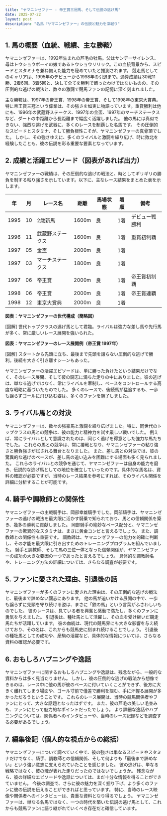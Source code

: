 ```yaml
---
title: "ヤマニンゼファー - 帝王賞三冠馬、そして伝説の逃げ馬"
date: 2025-07-22
layout: post
description: "名馬『ヤマニンゼファー』の伝説と魅力を深堀り"
---
```


## 1. 馬の概要（血統、戦績、主な勝鞍）

ヤマニンゼファーは、1992年生まれの芦毛の牡馬。父はサンデーサイレンス、母はトウショウボーイの娘であるトウショウリリック。この血統背景から、スピードとスタミナを兼ね備えた能力を秘めていたと推測されます。  競走馬としてのキャリアは、1995年のデビューから1998年の引退まで。通算成績は30戦11勝、2着6回、3着5回と、決して全てを勝利で飾ったわけではないものの、その圧倒的な逃げの戦法と、数々の激闘で競馬ファンの記憶に深く刻まれました。

主な勝鞍は、1997年の帝王賞、1998年の帝王賞、そして1998年の東京大賞典。特に帝王賞三冠という偉業は、その強さを如実に物語っています。重賞勝利は他にも、1996年の武蔵野ステークス、1997年の金盃、1997年のマーチステークスなど、ダートの中距離から長距離まで幅広く活躍しました。  他の馬には真似できない、強烈な逃げを武器に、多くのレースを制覇した名馬です。  その圧倒的なスピードとスタミナ、そして勝負根性こそが、ヤマニンゼファーの真骨頂でした。  しかし、その強さゆえに、多くのライバルと激闘を繰り広げ、時に敗北を経験したことも、彼の伝説を彩る重要な要素となっています。



## 2. 成績と活躍エピソード（図表があれば出力）

ヤマニンゼファーの戦績は、その圧倒的な逃げの戦法と、時としてギリギリの勝負を制する粘り強さを示しています。以下に、主なレース結果をまとめた表を示します。

| 年 | 月 | レース名 | 距離 | 馬場状態 | 着順 | 備考 |
|---|---|---|---|---|---|---|
| 1995 | 10 | 2歳新馬 | 1600m | 良 | 1着 | デビュー戦勝利 |
| 1996 | 11 | 武蔵野ステークス | 1600m | 良 | 1着 | 重賞初制覇 |
| 1997 | 05 | 金盃 | 2000m | 良 | 1着 | |
| 1997 | 03 | マーチステークス | 1800m | 良 | 1着 | |
| 1997 | 06 | 帝王賞 | 2000m | 良 | 1着 | 帝王賞初制覇 |
| 1998 | 06 | 帝王賞 | 2000m | 良 | 1着 | 帝王賞連覇 |
| 1998 | 12 | 東京大賞典 | 2000m | 良 | 1着 |  |


**図表：ヤマニンゼファーの世代構成（簡略図）**

[図解]  世代トップクラスの逃げ馬として君臨。ライバルは強力な差し馬や先行馬が多く、常に厳しいレース展開を強いられた。


**図表：ヤマニンゼファーのレース展開例（帝王賞 1997年）**

[図解]  スタートから先頭に立ち、最後まで先頭を譲らない圧倒的な逃げで勝利。後続を大きく引き離すシーンもあった。


ヤマニンゼファーの活躍エピソードは、単に勝った負けたという結果だけでなく、そのレース展開、そして彼の闘志に満ちた走りの中にありました。彼の逃げは、単なる逃げではなく、常にライバルを牽制し、ペースをコントロールする高度な戦略に基づいたものでした。  多くのレースで、後続馬が猛追するも、一歩も譲らずゴールに飛び込む姿は、多くのファンを魅了しました。



## 3. ライバル馬との対決

ヤマニンゼファーは、数々の強豪馬と激闘を繰り広げました。特に、同世代のトップクラスの馬との競争は、彼の能力と精神力を試す厳しい戦いでした。  例えば、常にライバルとして意識されたのは、同じく逃げを得意とした強力な馬たちでした。  これらの馬との競争は、常に接戦となり、ヤマニンゼファーの粘り強さと勝負強さが試される舞台となりました。  また、差し馬との対決では、彼の驚異的な逃げのペースが、差し馬の追い込みを困難にする場面も多く見られました。  これらのライバルとの競争を通じて、ヤマニンゼファーは自身の能力を磨き、伝説的な逃げ馬としての地位を確立していったのです。具体的な馬名は、資料の確認が必要ですが、当時のレース結果を参考にすれば、そのライバル関係を詳細に分析することが可能です。


## 4. 騎手や調教師との関係性

ヤマニンゼファーの主戦騎手は、岡部幸雄騎手でした。岡部騎手は、ヤマニンゼファーの逃げの戦法を最大限に活かす騎乗で知られており、馬との信頼関係を築き、幾多の勝利に貢献しました。  岡部騎手の絶妙なペース配分と、ヤマニンゼファーの驚異的なスタミナは、まさに黄金コンビと言えるでしょう。  また、調教師との関係性も重要です。  調教師は、ヤマニンゼファーの能力を的確に判断し、その才能を最大限に引き出すためのトレーニングプログラムを組んでいました。  騎手と調教師、そして馬の三位一体となった信頼関係が、ヤマニンゼファーの成功の大きな要因の一つであったと言えるでしょう。  具体的な調教師名や、トレーニング方法の詳細については、さらなる調査が必要です。


## 5. ファンに愛された理由、引退後の話

ヤマニンゼファーが多くのファンに愛された理由は、その圧倒的な逃げの戦法と、最後まで諦めない闘志にあります。  他の馬が追いかける展開の中で、一歩も譲らずに先頭を守り続ける姿は、まさに「鉄の馬」という言葉がふさわしいものでした。  彼のレースは、見ている者を興奮と感動で満たし、多くのファンに勇気を与えました。  引退後は、種牡馬として活躍し、その血を受け継いだ競走馬たちが活躍しています。  彼の血統は、現代の競馬界にも大きな影響を与え続けており、その名は、これからも競馬史に刻まれ続けることでしょう。  引退後の種牡馬としての成功や、産駒の活躍など、具体的な情報については、さらなる資料の確認が必要です。


## 6. おもしろハプニングや逸話

ヤマニンゼファーに関するおもしろハプニングや逸話は、残念ながら、一般的な資料からは多く見当たりません。  しかし、彼の圧倒的な逃げの戦法から想像できるのは、レース中に他の馬が彼のペースに付いていくことができず、後方に大きく離れてしまう場面や、ゴール寸前で僅差で勝利を掴む、手に汗握る展開が多かっただろうということです。  これらのレース展開は、当時の競馬関係者やファンにとって、大きな話題となったはずです。  また、彼の芦毛の美しい毛並みも、ファンにとって魅力的なポイントだったでしょう。  より詳細な逸話やハプニングについては、関係者へのインタビューや、当時のレース記録などを調査する必要があるでしょう。


## 7. 編集後記（個人的な視点からの総括）

ヤマニンゼファーについて調べていく中で、彼の強さは単なるスピードやスタミナだけでなく、騎手、調教師との信頼関係、そして何よりも「最後まで諦めない」という強い意志に支えられていたことを感じました。  彼の逃げは、単なる戦略ではなく、彼の魂が表れた走りだったのではないでしょうか。  残念ながら、彼の詳細なエピソードや逸話については、まだ十分な情報を得ることができていません。  今後の調査で、さらに彼の魅力を深く掘り下げ、より多くのファンに彼の伝説を伝えることができればと思っています。  特に、当時のレース映像や関係者へのインタビューは、貴重な資料となり得るでしょう。  ヤマニンゼファーは、単なる名馬ではなく、一つの時代を築いた伝説の逃げ馬として、これからも競馬ファンに語り継がれていくべき存在だと確信しています。
